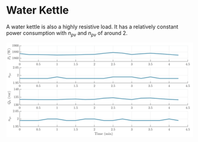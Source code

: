 #     Water Kettle

A water kettle is also a highly resistive load. It has a relatively constant power consumption with $n_{pv}$ and $n_{pv}$ of around 2.

![WaterKettle](../z_Sensitivity_img/WaterKettle.svg)
